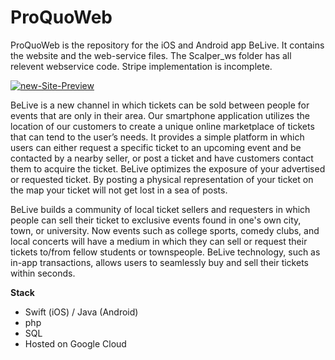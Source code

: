 # ProQuoWeb

ProQuoWeb is the repository for the iOS and Android app BeLive. It contains the website and the web-service files.
The Scalper_ws folder has all relevent webservice code. Stripe implementation is incomplete.

<a href="https://ibb.co/8c8TwSb"><img src="https://i.ibb.co/ws63qx7/new-Site-Preview.png" alt="new-Site-Preview" border="0"></a>

BeLive is a new channel in which tickets can be sold between people for events that are only in their area. 
Our smartphone application utilizes the location of our customers to create a unique online marketplace of tickets that can tend to the user’s needs. 
It provides a simple platform in which users can either request a specific ticket to an upcoming event and be contacted by a nearby seller, or post a ticket and have customers contact them to acquire the ticket. 
BeLive optimizes the exposure of your advertised or requested ticket. By posting a physical representation of your ticket on the map your ticket will not get lost in a sea of posts. 

BeLive builds a community of local ticket sellers and requesters in which people can sell their ticket to exclusive events found in one's own city, town, or university. Now events such as college sports, comedy clubs, and local concerts will have a medium in which they can sell or request their tickets to/from fellow students or townspeople. BeLive technology, such as in-app transactions, allows users to seamlessly buy and sell their tickets within seconds. 

<b>Stack</b>
- Swift (iOS) / Java (Android)
- php
- SQL
- Hosted on Google Cloud
